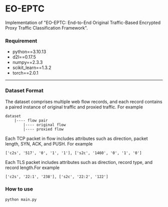 # EO-EPTC

Implementation of "EO-EPTC: End-to-End Original Traffic-Based
Encrypted Proxy Traffic Classification Framework".

### Requirement

- python==3.10.13
- d2l==0.17.5
- numpy==2.3.3
- scikit_learn==1.3.2
- torch==2.0.1

------

### Dataset Format

The dataset comprises multiple web flow records, and each record contains a paired instance of original traffic and proxied traffic. For example

```
dataset
	|---- flow pair
	    |---- original flow
        |---- proxied flow
```

Each TCP packet in flow includes attributes such as direction, packet length, SYN, ACK, and PUSH. For example

```
['c2s', '517', '0', '1', '1'], ['s2c', '1460', '0', '1', '0']
```

Each TLS packet includes attributes such as direction, record type, and record length.For example

```
['c2s', '22:1', '238'], ['s2c', '22:2', '122']
```

### How to use

```bash
python main.py
```
